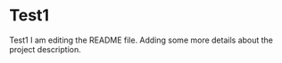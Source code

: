 # Test1
Test1
I am editing the README file. Adding some more details about the project description.


